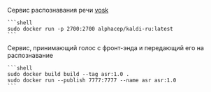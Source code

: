 Сервис распознавания речи [vosk](https://alphacephei.com/vosk/server)

    ```shell
    sudo docker run -p 2700:2700 alphacep/kaldi-ru:latest
    ```
    
Cервис, принимающий голос с фронт-энда и передающий его на распознавание

    ```shell
    sudo docker build build --tag asr:1.0 .
    sudo docker run --publish 7777:7777 --name asr asr:1.0
    ```
